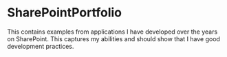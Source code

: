 # SharePointPortfolio
This contains examples from applications I have developed over the years on SharePoint.  This captures my abilities and should show that I have good development practices.
